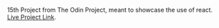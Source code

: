 15th Project from The Odin Project, meant to showcase the use of react.  
[Live Project Link](https://github.com/facebook/create-react-app).
